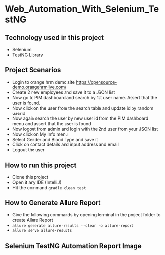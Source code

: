 # Web_Automation_With_Selenium_TestNG

## Technology used in this project
- Selenium
- TestNG Library

## Project Scenarios
- Login to orange hrm demo site
https://opensource-demo.orangehrmlive.com/
- Create 2 new employees and save it to a JSON list
- Now go to PIM dashboard and search by 1st user name. Assert that the user is found.
- Now click on the user from the search table and update id by random userid
- Now again search the user by new user id from the PIM dashboard menu and assert that the user is found
- Now logout from admin and login with the 2nd user from your JSON list
- Now click on My Info menu
- Select Gender and Blood Type and save it
- Click on contact details and input address and email
- Logout the user

## How to run this project
- Clone this project
- Open it any IDE (IntelliJ)
- Hit the command `gradle clean test`

## How to Generate Allure Report
- Give the following commands by opening terminal in the project folder to create Allure Report
- `allure generate allure-results --clean -o allure-report`
- `allure serve allure-results`

## Selenium TestNG Automation Report Image

